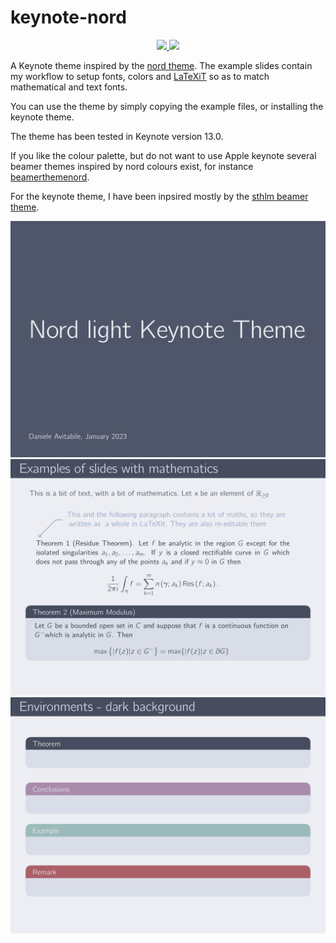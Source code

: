 # keynote-nord

<p align="center">
    <a href="https://github.com/danieleavitabile/keynote-nord/blob/main/examples/example.key">
        <img src="https://img.shields.io/badge/-Download%20example-blue"/>
    </a>
    <a href="">
        <img src="https://img.shields.io/badge/-Download%20keynote%20template-blue" />
    </a>
</p>

A Keynote theme inspired by the [nord theme](https://www.nordtheme.com). The example
slides contain my workflow to setup fonts, colors and [LaTeXiT](https://www.chachatelier.fr/latexit/) so as to match mathematical and text fonts.

You can use the theme by simply copying the example files, or installing the keynote
theme.

The theme has been tested in Keynote version 13.0.

If you like the colour palette, but do not want to use Apple keynote several beamer
themes inspired by nord colours exist, for instance
[beamerthemenord](https://github.com/junwei-wang/beamerthemeNord).

For the keynote theme, I have been inpsired mostly by the [sthlm beamer
theme](https://github.com/mholson/sthlmNordBeamerTheme).

<p align="center">
    <img src="images/cover.jpg" width="800" max-width="90%" alt="Background" />
    <img src="images/maths.jpg" width="800" max-width="90%" alt="Background" />
    <img src="images/theorems.jpg" width="800" max-width="90%" alt="Background" />
</p>

